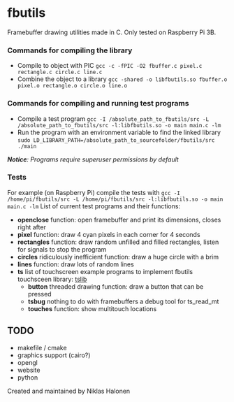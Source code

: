 # fbutils
Framebuffer drawing utilities made in C.
Only tested on Raspberry Pi 3B.

### Commands for compiling the library
- Compile to object with PIC `gcc -c -fPIC -O2 fbuffer.c pixel.c rectangle.c circle.c line.c`
- Combine the object to a library `gcc -shared -o libfbutils.so fbuffer.o pixel.o rectangle.o circle.o line.o`

### Commands for compiling and running test programs
- Compile a test program
	`gcc -I /absolute_path_to_fbutils/src -L /absolute_path_to_fbutils/src -l:libfbutils.so -o main main.c -lm`
- Run the program with an environment variable to find the linked library
	`sudo LD_LIBRARY_PATH=/absolute_path_to_sourcefolder/fbutils/src ./main`

_**Notice**: Programs require superuser permissions by default_

### Tests
For example (on Raspberry Pi) compile the tests with
`gcc -I /home/pi/fbutils/src -L /home/pi/fbutils/src -l:libfbutils.so -o main main.c -lm`
List of current test programs and their functions:
- **openclose**
	function: open framebuffer and print its dimensions, closes right after
- **pixel**
	function: draw 4 cyan pixels in each corner for 4 seconds
- **rectangles**
	function: draw random unfilled and filled rectangles, listen for signals to stop the program
- **circles**
	ridiculously inefficient
	function: draw a huge circle with a brim
- **lines**
	function: draw lots of random lines
- **ts**
	list of touchscreen example programs to implement fbutils
	touchsceen library: [tslib](https://github.com/kergoth/tslib/)
	- **button**
		threaded drawing
		function: draw a button that can be pressed
	- **tsbug**
		nothing to do with framebuffers
		a debug tool for ts_read_mt
	- **touches**
		function: show multitouch locations

## TODO
- makefile / cmake
- graphics support (cairo?)
- opengl
- website
- python


Created and maintained by Niklas Halonen
